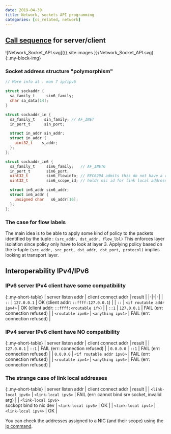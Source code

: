 ```yaml
---
date: 2019-04-30
title: Network, sockets API programming
categories: [cs_related, network]
---
```


## [Call sequence][0] for server/client

![Network_Socket_API.svg]({{ site.images }}/Network_Socket_API.svg){:.my-block-img}

### Socket address structure "polymorphism"

```c
// More info at : man 7 ip/ipv6

struct sockaddr {
  sa_family_t     sin6_family; 
  char sa_data[14];
}

struct sockaddr_in {
  sa_family_t    sin_family; // AF_INET
  in_port_t      sin_port;

  struct in_addr sin_addr;
  struct in_addr {
    uint32_t    s_addr;
  };
};

struct sockaddr_in6 {
  sa_family_t     sin6_family;   // AF_INET6
  in_port_t       sin6_port;
  uint32_t        sin6_flowinfo; // RFC6294 admits this do not have a really consistent semantic
  uint32_t        sin6_scope_id; // holds nic id for link local addresses

  struct in6_addr sin6_addr;
  struct in6_addr {
    unsigned char   s6_addr[16];
  };
};
```

### The case for flow labels

The main idea is to be able to apply some kind of policy to the packets identified by the tuple : `(src_addr, dst_addr, flow_lbl)`
This enforces layer isolation since policy only have to look at layer 3. Applying policy based on the 5-tuple `(src_addr, src_port, dst_addr, dst_port, protocol)`
implies looking at transport layer.


## Interoperability IPv4/IPv6

### IPv6 server IPv4 client have some compatibility

{:.my-short-table}
| server listen addr | client connect addr | result |
|-|-|-|
| `::`                | `127.0.0.1`               | OK (client addr: `::ffff:127.0.0.1`) |
| `::`                | `<if routable addr ipv4>` | OK (client addr: `::ffff:<routable if>`) |
| `::1`               | `127.0.0.1`               | FAIL (err: connection refused) |
| `<routable ipv6>`   | `<anything ipv4>`         | FAIL (err: connection refused) |

### IPv4 server IPv6 client have NO compatibility

{:.my-short-table}
| server listen addr | client connect addr | result |
| `127.0.0.1`         | `::1`                     | FAIL (err: connection refused) |
| `0.0.0.0`           | `::1`                     | FAIL (err: connection refused) |
| `0.0.0.0`           | `<if routable addr ipv6>` | FAIL (err: connection refused) |
| `<routable ipv4>`   | `<anything ipv6>`         | FAIL (err: connection refused) |

### The strange case of link local addresses

{:.my-short-table}
| server listen addr | client connect addr | result |
| `<link-local ipv6>` | `<link-local ipv6>`       | FAIL (err: cannot bind srv socket, invalid arg) |
| `<link-local ipv6>`<br/>sockopt bind to nic dev | `<link-local ipv6>`       | OK |
| `<link-local ipv4>` | `<link-local ipv4>`       | OK |

You can check the addresses assigned to a NIC (and their scope) using the [ip command][1].

[0]:https://beej.us/guide/bgnet/html/multi/index.html
[1]:https://access.redhat.com/articles/ip-command-cheat-sheet


